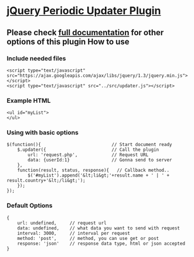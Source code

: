 [jQuery Periodic Updater Plugin](http://irfandurmus.com/projects/jquery-periodic-updater/) 
======================================================================================
Please check [full documentation](http://irfandurmus.com/projects/jquery-periodic-updater/) for other options of this plugin
How to use 
--------------------------------------

### Include needed files
	
    <script type="text/javascript" src="https://ajax.googleapis.com/ajax/libs/jquery/1.3/jquery.min.js"></script>
	<script type="text/javascript" src="../src/updater.js"></script>


### Example HTML
    
    <ul id="myList">
    </ul>


### Using with basic options
    
    $(function(){                           // Start document ready
        $.updater({                         // Call the plugin
            url: 'request.php',             // Request URL
            data: {userId:1}                // Gonna send to server
        },
        function(result, status, response){   // Callback method..
            $('#myList').append('&lt;li&gt;'+result.name + ' | ' + result.country+'&lt;/li&gt;');
        });
    });


### Default Options
    
    {
        url: undefined,     // request url
        data: undefined,    // what data you want to send with request
        interval: 3000,     // interval per request
        method: 'post',     // method, you can use get or post
        response: 'json'    // response data type, html or json accepted
    }




